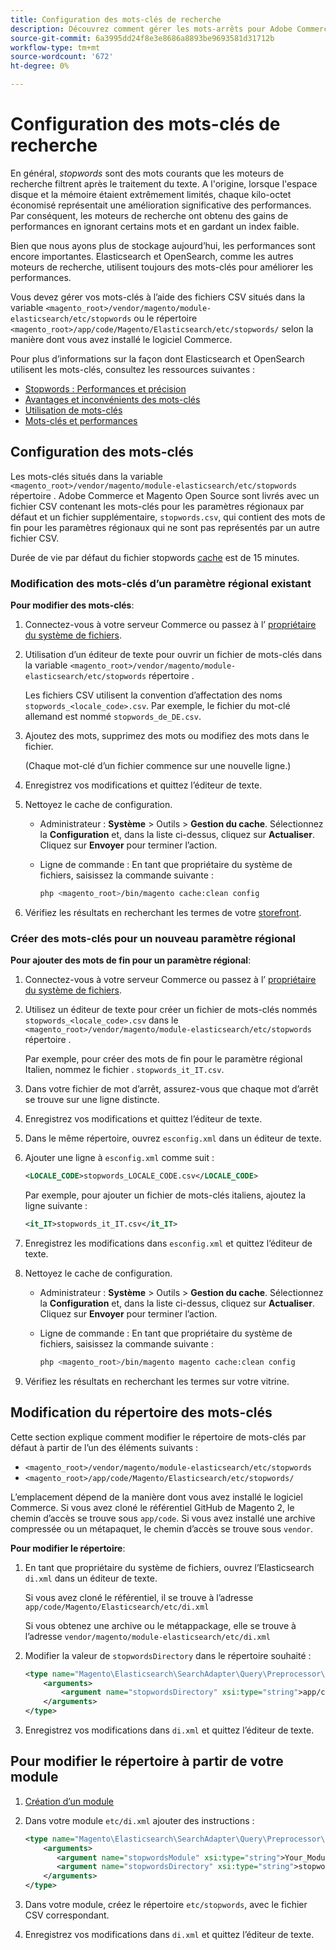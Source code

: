 ```yaml
---
title: Configuration des mots-clés de recherche
description: Découvrez comment gérer les mots-arrêts pour Adobe Commerce à l’aide de fichiers CSV.
source-git-commit: 6a3995dd24f8e3e8686a8893be9693581d31712b
workflow-type: tm+mt
source-wordcount: '672'
ht-degree: 0%

---
```



# Configuration des mots-clés de recherche

En général, _stopwords_ sont des mots courants que les moteurs de recherche filtrent après le traitement du texte. A l&#39;origine, lorsque l&#39;espace disque et la mémoire étaient extrêmement limités, chaque kilo-octet économisé représentait une amélioration significative des performances. Par conséquent, les moteurs de recherche ont obtenu des gains de performances en ignorant certains mots et en gardant un index faible.

Bien que nous ayons plus de stockage aujourd’hui, les performances sont encore importantes. Elasticsearch et OpenSearch, comme les autres moteurs de recherche, utilisent toujours des mots-clés pour améliorer les performances.

Vous devez gérer vos mots-clés à l’aide des fichiers CSV situés dans la variable `<magento_root>/vendor/magento/module-elasticsearch/etc/stopwords` ou le répertoire `<magento_root>/app/code/Magento/Elasticsearch/etc/stopwords/` selon la manière dont vous avez installé le logiciel Commerce.

Pour plus d’informations sur la façon dont Elasticsearch et OpenSearch utilisent les mots-clés, consultez les ressources suivantes :

- [Stopwords : Performances et précision](https://www.elastic.co/guide/en/elasticsearch/guide/current/stopwords.html)
- [Avantages et inconvénients des mots-clés](https://www.elastic.co/guide/en/elasticsearch/guide/current/pros-cons-stopwords.html)
- [Utilisation de mots-clés](https://www.elastic.co/guide/en/elasticsearch/guide/current/using-stopwords.html)
- [Mots-clés et performances](https://www.elastic.co/guide/en/elasticsearch/guide/current/stopwords-performance.html)

## Configuration des mots-clés

Les mots-clés situés dans la variable `<magento_root>/vendor/magento/module-elasticsearch/etc/stopwords` répertoire . Adobe Commerce et Magento Open Source sont livrés avec un fichier CSV contenant les mots-clés pour les paramètres régionaux par défaut et un fichier supplémentaire, `stopwords.csv`, qui contient des mots de fin pour les paramètres régionaux qui ne sont pas représentés par un autre fichier CSV.

Durée de vie par défaut du fichier stopwords [cache](https://glossary.magento.com/cache) est de 15 minutes.

### Modification des mots-clés d’un paramètre régional existant

**Pour modifier des mots-clés**:

1. Connectez-vous à votre serveur Commerce ou passez à l’ [propriétaire du système de fichiers](https://devdocs.magento.com/guides/v2.4/install-gde/prereq/file-sys-perms-over.html).
1. Utilisation d’un éditeur de texte pour ouvrir un fichier de mots-clés dans la variable `<magento_root>/vendor/magento/module-elasticsearch/etc/stopwords` répertoire .

   Les fichiers CSV utilisent la convention d’affectation des noms `stopwords_<locale_code>.csv`. Par exemple, le fichier du mot-clé allemand est nommé `stopwords_de_DE.csv`.

1. Ajoutez des mots, supprimez des mots ou modifiez des mots dans le fichier.

   (Chaque mot-clé d’un fichier commence sur une nouvelle ligne.)

1. Enregistrez vos modifications et quittez l’éditeur de texte.
1. Nettoyez le cache de configuration.

   - Administrateur : **Système** > Outils > **Gestion du cache**. Sélectionnez la **Configuration** et, dans la liste ci-dessus, cliquez sur **Actualiser**. Cliquez sur **Envoyer** pour terminer l’action.

   - Ligne de commande : En tant que propriétaire du système de fichiers, saisissez la commande suivante :

      ```bash
      php <magento_root>/bin/magento cache:clean config
      ```

1. Vérifiez les résultats en recherchant les termes de votre [storefront](https://glossary.magento.com/storefront).

### Créer des mots-clés pour un nouveau paramètre régional

**Pour ajouter des mots de fin pour un paramètre régional**:

1. Connectez-vous à votre serveur Commerce ou passez à l’ [propriétaire du système de fichiers](https://devdocs.magento.com/guides/v2.4/install-gde/prereq/file-sys-perms-over.html).

1. Utilisez un éditeur de texte pour créer un fichier de mots-clés nommés `stopwords_<locale_code>.csv` dans le `<magento_root>/vendor/magento/module-elasticsearch/etc/stopwords` répertoire .

   Par exemple, pour créer des mots de fin pour le paramètre régional Italien, nommez le fichier . `stopwords_it_IT.csv`.

1. Dans votre fichier de mot d’arrêt, assurez-vous que chaque mot d’arrêt se trouve sur une ligne distincte.
1. Enregistrez vos modifications et quittez l’éditeur de texte.
1. Dans le même répertoire, ouvrez `esconfig.xml` dans un éditeur de texte.
1. Ajouter une ligne à `esconfig.xml` comme suit :

   ```xml
   <LOCALE_CODE>stopwords_LOCALE_CODE.csv</LOCALE_CODE>
   ```

   Par exemple, pour ajouter un fichier de mots-clés italiens, ajoutez la ligne suivante :

   ```xml
   <it_IT>stopwords_it_IT.csv</it_IT>
   ```

1. Enregistrez les modifications dans `esconfig.xml` et quittez l’éditeur de texte.
1. Nettoyez le cache de configuration.

   - Administrateur : **Système** > Outils > **Gestion du cache**. Sélectionnez la **Configuration** et, dans la liste ci-dessus, cliquez sur **Actualiser**. Cliquez sur **Envoyer** pour terminer l’action.

   - Ligne de commande : En tant que propriétaire du système de fichiers, saisissez la commande suivante :

      ```bash
      php <magento_root>/bin/magento magento cache:clean config
      ```

1. Vérifiez les résultats en recherchant les termes sur votre vitrine.

## Modification du répertoire des mots-clés

Cette section explique comment modifier le répertoire de mots-clés par défaut à partir de l’un des éléments suivants :

- `<magento_root>/vendor/magento/module-elasticsearch/etc/stopwords`
- `<magento_root>/app/code/Magento/Elasticsearch/etc/stopwords/`

L’emplacement dépend de la manière dont vous avez installé le logiciel Commerce. Si vous avez cloné le référentiel GitHub de Magento 2, le chemin d’accès se trouve sous `app/code`. Si vous avez installé une archive compressée ou un métapaquet, le chemin d’accès se trouve sous `vendor`.

**Pour modifier le répertoire**:

1. En tant que propriétaire du système de fichiers, ouvrez l’Elasticsearch `di.xml` dans un éditeur de texte.

   Si vous avez cloné le référentiel, il se trouve à l’adresse `app/code/Magento/Elasticsearch/etc/di.xml`

   Si vous obtenez une archive ou le métappackage, elle se trouve à l’adresse `vendor/magento/module-elasticsearch/etc/di.xml`

1. Modifier la valeur de `stopwordsDirectory` dans le répertoire souhaité :

   ```xml
   <type name="Magento\Elasticsearch\SearchAdapter\Query\Preprocessor\Stopwords">
       <arguments>
           <argument name="stopwordsDirectory" xsi:type="string">app/code/Magento/Elasticsearch/etc/stopwords</argument>
       </arguments>
   </type>
   ```

1. Enregistrez vos modifications dans `di.xml` et quittez l’éditeur de texte.

## Pour modifier le répertoire à partir de votre module

1. [Création d’un module](https://devdocs.magento.com/guides/v2.4/extension-dev-guide/build/module-file-structure.html)
1. Dans votre module `etc/di.xml` ajouter des instructions :

   ```xml
   <type name="Magento\Elasticsearch\SearchAdapter\Query\Preprocessor\Stopwords">
       <arguments>
          <argument name="stopwordsModule" xsi:type="string">Your_Module</argument>
          <argument name="stopwordsDirectory" xsi:type="string">stopwords</argument>
       </arguments>
   </type>
   ```

1. Dans votre module, créez le répertoire `etc/stopwords`, avec le fichier CSV correspondant.

1. Enregistrez vos modifications dans `di.xml` et quittez l’éditeur de texte.
